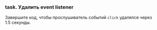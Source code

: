 ### task. Удалить **event listener**

Завершите код, чтобы прослушиватель событий `click` удалялся через 1.5 секунды.